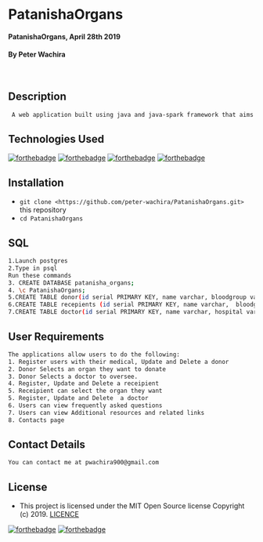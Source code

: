 # PatanishaOrgans
#### PatanishaOrgans, April 28th 2019
#### By **Peter Wachira**
![]()
![]()
## Description

```bash
 A web application built using java and java-spark framework that aims at speeding up the process of linking organ donors to organ recipients. 
```
## Technologies Used
[![forthebadge](https://forthebadge.com/images/badges/powered-by-electricity.svg)](https://forthebadge.com)
[![forthebadge](https://forthebadge.com/images/badges/made-with-java.svg)](https://forthebadge.com)
[![forthebadge](https://forthebadge.com/images/badges/uses-html.svg)](https://forthebadge.com)
[![forthebadge](https://forthebadge.com/images/badges/uses-css.svg)](https://forthebadge.com)

## Installation
* `git clone <https://github.com/peter-wachira/PatanishaOrgans.git>` this repository
* `cd PatanishaOrgans`

## SQL
```bash
1.Launch postgres
2.Type in psql
Run these commands
3. CREATE DATABASE patanisha_organs;
4. \c PatanishaOrgans;
5.CREATE TABLE donor(id serial PRIMARY KEY, name varchar, bloodgroup varchar, organ varchar, doctorid int);
6.CREATE TABLE recepients (id serial PRIMARY KEY, name varchar,  bloodgroup varchar, organ varchar, doctorid varchar);
7.CREATE TABLE doctor(id serial PRIMARY KEY, name varchar, hospital varchar, contact varchar);
```
## User Requirements
```bash
The applications allow users to do the following:
1. Register users with their medical, Update and Delete a donor
2. Donor Selects an organ they want to donate
3. Donor Selects a doctor to oversee.
4. Register, Update and Delete a receipient  
5. Receipient can select the organ they want 
5. Register, Update and Delete  a doctor
6. Users can view frequently asked questions
7. Users can view Additional resources and related links 
8. Contacts page

```

## Contact Details
```bash
You can contact me at pwachira900@gmail.com
```

## License
- This project is licensed under the MIT Open Source license Copyright (c) 2019. [LICENCE](https://github.com/peter-wachira/PatanishaOrgans/blob/master/LICENCE)

[![forthebadge](https://forthebadge.com/images/badges/fuck-it-ship-it.svg)](https://forthebadge.com)
[![forthebadge](https://forthebadge.com/images/badges/makes-people-smile.svg)](https://forthebadge.com)
